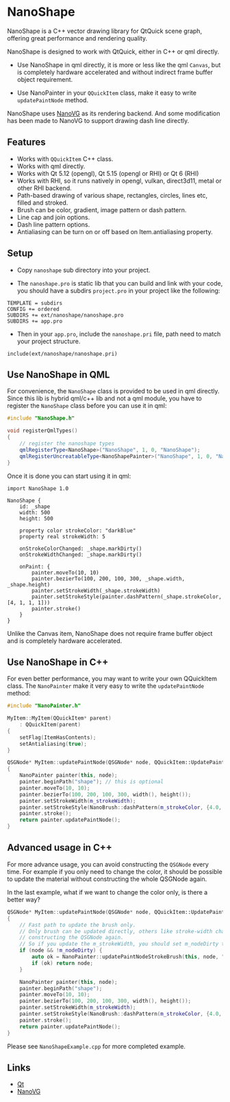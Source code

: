 # NanoShape

NanoShape is a C++ vector drawing library for QtQuick scene graph, offering great performance and rendering quality. 

NanoShape is designed to work with QtQuick, either in C++ or qml directly.

* Use NanoShape in qml directly, it is more or less like the qml `Canvas`, but is completely hardware accelerated
  and without indirect frame buffer object requirement.

* Use NanoPainter in your `QQuickItem` class, make it easy to write `updatePaintNode` method.

NanoShape uses [NanoVG](https://github.com/memononen/nanovg) as its rendering backend.
And some modification has been made to NanoVG to support drawing dash line directly.

## Features

* Works with `QQuickItem` C++ class.
* Works with qml directly.
* Works with Qt 5.12 (opengl), Qt 5.15 (opengl or RHI) or Qt 6 (RHI)
* Works with RHI, so it runs natively in opengl, vulkan, direct3d11, metal or other RHI backend.
* Path-based drawing of various shape, rectangles, circles, lines etc, filled and stroked. 
* Brush can be color, gradient, image pattern or dash pattern. 
* Line cap and join options.
* Dash line pattern options.
* Antialiasing can be turn on or off based on Item.antialiasing property.

## Setup

* Copy `nanoshape` sub directory into your project. 

* The `nanoshape.pro` is static lib that you can build and link with your code, 
  you should have a subdirs `project.pro` in your project like the following:

````
TEMPLATE = subdirs
CONFIG += ordered
SUBDIRS += ext/nanoshape/nanoshape.pro
SUBDIRS += app.pro
````

* Then in your `app.pro`, include the `nanoshape.pri` file, path need to match your project structure.

```
include(ext/nanoshape/nanoshape.pri)
```

## Use NanoShape in QML

For convenience, the `NanoShape` class is provided to be used in qml directly.
Since this lib is hybrid qml/c++ lib and not a qml module, you have to register the `NanoShape` class before
you can use it in qml:

````c++
#include "NanoShape.h"

void registerQmlTypes()
{
    // register the nanoshape types
    qmlRegisterType<NanoShape>("NanoShape", 1, 0, "NanoShape");
    qmlRegisterUncreatableType<NanoShapePainter>("NanoShape", 1, 0, "NanoShapePainter", "inner class of NanoShape");
}
````

Once it is done you can start using it in qml:

````
import NanoShape 1.0

NanoShape {
    id: _shape
    width: 500
    height: 500

    property color strokeColor: "darkBlue"
    property real strokeWidth: 5

    onStrokeColorChanged: _shape.markDirty()
    onStrokeWidthChanged: _shape.markDirty()

    onPaint: {
        painter.moveTo(10, 10)
        painter.bezierTo(100, 200, 100, 300, _shape.width, _shape.height)
        painter.setStrokeWidth(_shape.strokeWidth)
        painter.setStrokeStyle(painter.dashPattern(_shape.strokeColor, [4, 1, 1, 1]))
        painter.stroke()
    }
}
````

Unlike the Canvas item, NanoShape does not require frame buffer object and is completely hardware accelerated.

## Use NanoShape in C++

For even better performance, you may want to write your own QQuickItem class.
The `NanoPainter` make it very easy to write the `updatePaintNode` method:

````c++
#include "NanoPainter.h"

MyItem::MyItem(QQuickItem* parent)
    : QQuickItem(parent)
{
    setFlag(ItemHasContents);
    setAntialiasing(true);
}

QSGNode* MyItem::updatePaintNode(QSGNode* node, QQuickItem::UpdatePaintNodeData*)
{
    NanoPainter painter(this, node);
    painter.beginPath("shape"); // this is optional
    painter.moveTo(10, 10);
    painter.bezierTo(100, 200, 100, 300, width(), height());
    painter.setStrokeWidth(m_strokeWidth);
    painter.setStrokeStyle(NanoBrush::dashPattern(m_strokeColor, {4.0, 1.0, 1.0, 1.0}));
    painter.stroke();
    return painter.updatePaintNode();
}

````

## Advanced usage in C++

For more advance usage, you can avoid constructing the `QSGNode` every time.
For example if you only need to change the color, it should be possible to update 
the material without constructing the whole QSGNode again.

In the last example, what if we want to change the color only, is there a better way?

````c++
QSGNode* MyItem::updatePaintNode(QSGNode* node, QQuickItem::UpdatePaintNodeData*)
{
    // Fast path to update the brush only.
    // Only brush can be updated directly, others like stroke-width change will require
    // constructing the QSGNode again.
    // So if you update the m_strokeWidth, you should set m_nodeDirty to true.
    if (node && !m_nodeDirty) {
        auto ok = NanoPainter::updatePaintNodeStrokeBrush(this, node, "shape", m_strokeColor);
        if (ok) return node;
    }

    NanoPainter painter(this, node);
    painter.beginPath("shape");
    painter.moveTo(10, 10);
    painter.bezierTo(100, 200, 100, 300, width(), height());
    painter.setStrokeWidth(m_strokeWidth);
    painter.setStrokeStyle(NanoBrush::dashPattern(m_strokeColor, {4.0, 1.0, 1.0, 1.0}));
    painter.stroke();
    return painter.updatePaintNode();
}

````

Please see `NanoShapeExample.cpp` for more completed example.

## Links

* [Qt](http://www.qt.io)
* [NanoVG](http://github.com/memononen/nanovg)
